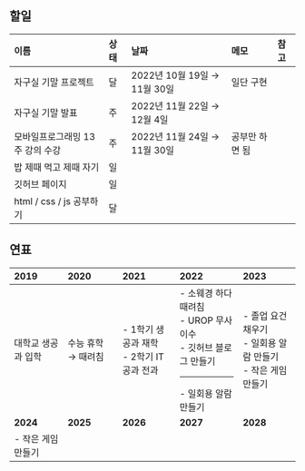 ## 할일

| 이름                             | 상태 | 날짜                          | 메모      | 참고 |
| :------------------------------- | :--- | :---------------------------- | :-------- | :--- |
| 자구실 기말 프로젝트              | 달   | 2022년 10월 19일 → 11월 30일 | 일단 구현 |      |
| 자구실 기말 발표                  | 주   | 2022년 11월 22일 → 12월 4일 |            |      |
| 모바일프로그래밍 13주 강의 수강    | 주   | 2022년 11월 24일 → 11월 30일 | 공부만 하면 됨 |      |
| 밥 제때 먹고 제때 자기            | 일   |                               |           |      |
| 깃허브 페이지                    | 일   |                               |           |      |
| html / css / js 공부하기         | 달   |                               |           |      |

## 연표

| **2019**            | **2020**           | **2021**                                  | **2022**                                                                                             | **2023**                                                          |
| :----------------- | :------------------ | :---------------------------------------- | :--------------------------------------------------------------------------------------------------- | :----------------------------------------------------------------- |
| 대학교 생공과 입학  | 수능 휴학 → 때려침  | - 1학기 생공과 재학<br>- 2학기 IT 공과 전과 | - 소웨경 하다 때려침<br />- UROP 무사 이수<br />- 깃허브 블로그 만들기<br /> <hr> - 일회용 알람 만들기 | - 졸업 요건 채우기<br />- 일회용 알람 만들기<br />- 작은 게임 만들기 |
| **2024**          | **2025** | **2026** | **2027** | **2028** |
| - 작은 게임 만들기 |          |          |          |          |
